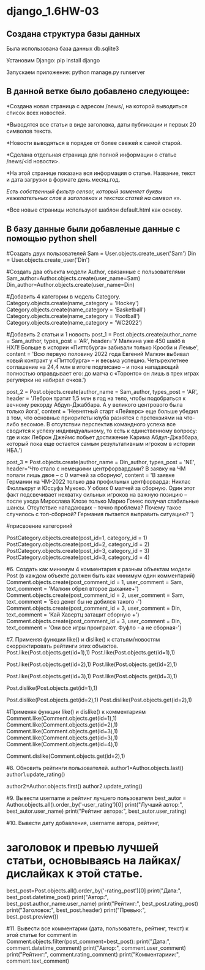 # django_1.6HW-03

## Создана структура базы данных
Была использована база данных db.sqlite3

Установим Django:
pip install django

Запускаем приложение:
python manage.py runserver

## В данной ветке было добавлено следующее:
*Создана новая страница с адресом /news/, на которой выводиться список всех новостей.

*Выводятся все статьи в виде заголовка, даты публикации и первых 20 символов текста.

*Новости выводяться в порядке от более свежей к самой старой.

*Сделана отдельная страница для полной информации о статье /news/<id новости>.

*На этой странице показана вся информация о статье. Название, текст и дата загрузки в формате день.месяц.год.

*Есть собственный фильтр censor, который заменяет буквы нежелательных слов в заголовках и текстах статей на символ «*».

*Все новые страницы используют шаблон default.html как основу.


## В базу данные были добавленые данные с помощью python shell

#Создать двух пользователей
Sam = User.objects.create_user('Sam')
Din = User.objects.create_user('Din')

#Создать два объекта модели Author, связанные с пользователями
Sam_author=Author.objects.create(user_name=Sam)
Din_author=Author.objects.create(user_name=Din)

#Добавить 4 категории в модель Category.
Category.objects.create(name_category = 'Hockey')
Category.objects.create(name_category = 'Basketball')
Category.objects.create(name_category = 'Football')
Category.objects.create(name_category = 'WC2022')


#Добавить 2 статьи и 1 новость
post_1 = Post.objects.create(author_name = Sam_author, types_post = 'AR', header='У Малкина уже 450 шайб в НХЛ! Больше в истории «Питтсбурга» забивали только Кросби и Лемье',
content = 'Всю первую половину 2022 года Евгений Малкин выбивал новый контракт у «Питтсбурга» – и весьма успешно. Четырехлетнее соглашение на 24,4 млн в итоге подписано – и пока нападающий полностью оправдывает его: до матча с «Торонто» он лишь в трех играх регулярки не набирал очков.')

post_2 = Post.objects.create(author_name = Sam_author, types_post = 'AR', header = 'Леброн тратит 1,5 млн в год на тело, чтобы подобраться к вечному рекорду Абдул-Джаббара. А у великого центрового была только йога',
content = 'Невнятный старт «Лейкерс» еще больше убедил в том, что основные приоритеты клуба разнятся с претензиями на что-либо весомое. В отсутствии перспектив командного успеха все сводится к успеху индивидуальному, то есть к единственному вопросу: где и как Леброн Джеймс побьет достижение Карима Абдул-Джаббара, который пока еще остается самым результативным игроком в истории НБА.')

post_3 = Post.objects.create(author_name = Din_author, types_post = 'NE', header='Что стало с немецкими центрфорвардами? В заявку на ЧМ попали лишь двое – с 0 матчей за сборную',
content = 'В заявке Германии на ЧМ-2022 только два профильных центфорварда: Никлас Фюллькруг и Юссуфа Мукоко. У обоих 0 матчей за сборную. Один этот факт подсвечивает нехватку сильных игроков на важную позицию – после ухода Мирослава Клозе только Марио Гомес получал стабильные шансы. Отсутствие нападающих – точно проблема? Почему такое случилось с топ-сборной? Германия пытается выправить ситуацию? ')

#присвоение категориий

PostCategory.objects.create(post_id=1, category_id = 1)
PostCategory.objects.create(post_id=2, category_id = 2)
PostCategory.objects.create(post_id=3, category_id = 3)
PostCategory.objects.create(post_id=3, category_id = 4)



#6. Создать как минимум 4 комментария к разным объектам модели Post (в каждом объекте должен быть как минимум один комментарий)
Comment.objects.create(post_comment_id = 1, user_comment = Sam, text_comment = 'Малкин обрел второе дыхание+')
Comment.objects.create(post_comment_id = 2, user_comment = Sam, text_comment = 'Без денег бы не добился такого -')
Comment.objects.create(post_comment_id = 3, user_comment = Din, text_comment = 'Кай Хавертц затащит сборную +')
Comment.objects.create(post_comment_id = 3, user_comment = Din, text_comment = 'Они все игры проиграют. Фуфло - а не сборная-')


#7. Применяя функции like() и dislike() к статьям/новостям скорректировать рейтинги этих объектов.
Post.like(Post.objects.get(id=1),1)
Post.like(Post.objects.get(id=1),1)

Post.like(Post.objects.get(id=2),1)
Post.like(Post.objects.get(id=2),1)

Post.like(Post.objects.get(id=3),1)
Post.like(Post.objects.get(id=3),1)


Post.dislike(Post.objects.get(id=1),1)

Post.dislike(Post.objects.get(id=2),1)
Post.dislike(Post.objects.get(id=2),1)

#Применяя функции like() и dislike() к комментариям
Comment.like(Comment.objects.get(id=1),1)
Comment.like(Comment.objects.get(id=2),1)
Comment.like(Comment.objects.get(id=3),1)
Comment.like(Comment.objects.get(id=3),1)
Comment.like(Comment.objects.get(id=4),1)

Comment.dislike(Comment.objects.get(id=2),1)



#8.	Обновить рейтинги пользователей.
author1=Author.objects.last()
author1.update_rating()

author2=Author.objects.first()
author2.update_rating()



#9.	Вывести username и рейтинг лучшего пользователя
best_autor = Author.objects.all().order_by('-user_rating')[0]
print("Лучший автор:", best_autor.user_name)
print("Рейтинг автора:", best_autor.user_rating)



#10.	Вывести дату добавления, username автора, рейтинг,
# заголовок и превью лучшей статьи, основываясь на лайках/дислайках к этой статье.
best_post=Post.objects.all().order_by('-rating_post')[0]
print("Дата:", best_post.datetime_post)
print("Автор:", best_post.author_name.user_name)
print("Рейтинг:", best_post.rating_post)
print("Заголовок:", best_post.header)
print("Превью:", best_post.preview())

#11.	Вывести все комментарии (дата, пользователь, рейтинг, текст) к этой статье
for comment in Comment.objects.filter(post_comment=best_post):
    print("Дата:", comment.datetime_comment)
    print("Автор:", comment.user_comment)
    print("Рейтинг:", comment.rating_comment)
    print("Комментариии:", comment.text_comment)
